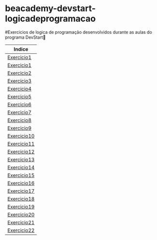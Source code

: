 # beacademy-devstart-logicadeprogramacao

#Exercicios de logica de programação desenvolvidos durante as aulas do programa DevStart🚀  

| Indice   |
|---|
|  [Exercicio1](exercicio1.txt) |
|[Exercicio1](exercicio1.txt)  |
|[Exercicio2](exercicio2.txt)  |
|[Exercicio3](exercicio3.txt)  |
|[Exercicio4](exercicio4.txt)  |
|[Exercicio5](exercicio5.txt)  |
|[Exercicio6](exercicio6.txt)  |
|[Exercicio7](exercicio7.txt)  |
|[Exercicio8](exercicio8.txt)  |
|[Exercicio9](exercicio9.txt)  |
|[Exercicio10](exercicio10.txt)  |
|[Exercicio11](exercicio11.txt)  |
|[Exercicio12](exercicio12.txt)  |
|[Exercicio13](exercicio13.txt)  |
|[Exercicio14](exercicio14.txt)  |
|[Exercicio15](exercicio15.txt)  |
|[Exercicio16](exercicio16.txt)  |
|[Exercicio17](exercicio17.txt)  |
|[Exercicio18](exercicio18.txt)  |
|[Exercicio19](exercicio19.txt)  |
|[Exercicio20](exercicio20.txt)  |
|[Exercicio21](exercicio21.txt)  |
|[Exercicio22](exercicio22.txt)  |
